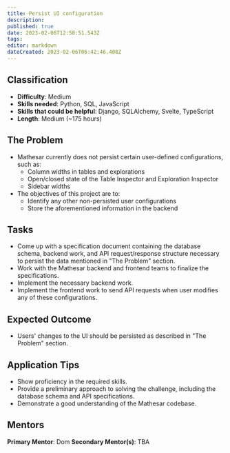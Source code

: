 ```yaml
---
title: Persist UI configuration
description: 
published: true
date: 2023-02-06T12:50:51.543Z
tags: 
editor: markdown
dateCreated: 2023-02-06T06:42:46.408Z
---
```


## Classification
- **Difficulty**: Medium
- **Skills needed**: Python, SQL, JavaScript
- **Skills that could be helpful**: Django, SQLAlchemy, Svelte, TypeScript
- **Length**: Medium (~175 hours)

## The Problem
* Mathesar currently does not persist certain user-defined configurations, such as:
  - Column widths in tables and explorations
  - Open/closed state of the Table Inspector and Exploration Inspector
  - Sidebar widths
* The objectives of this project are to:
  - Identify any other non-persisted user configurations
  - Store the aforementioned information in the backend

## Tasks
* Come up with a specification document containing the database schema, backend work, and API request/response structure necessary to persist the data mentioned in "The Problem" section.
* Work with the Mathesar backend and frontend teams to finalize the specifications.
* Implement the necessary backend work.
* Implement the frontend work to send API requests when user modifies any of these configurations.

## Expected Outcome
* Users' changes to the UI should be persisted as described in "The Problem" section.

## Application Tips
* Show proficiency in the required skills.
* Provide a preliminary approach to solving the challenge, including the database schema and API specifications.
* Demonstrate a good understanding of the Mathesar codebase.

## Mentors
**Primary Mentor**: Dom
**Secondary Mentor(s)**: TBA